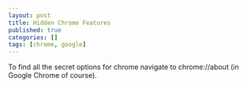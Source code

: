 ```yaml
---
layout: post
title: Hidden Chrome Features
published: true
categories: []
tags: [chrome, google]
---
```

To find all the secret options for chrome navigate to chrome://about (in Google Chrome of course).